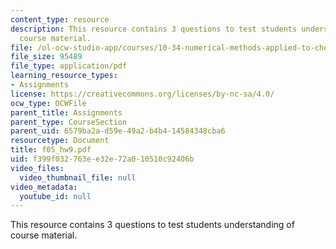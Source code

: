 ```yaml
---
content_type: resource
description: This resource contains 3 questions to test students understanding of
  course material.
file: /ol-ocw-studio-app/courses/10-34-numerical-methods-applied-to-chemical-engineering-fall-2005/f399f032763ee32e72a010510c92406b_f05_hw9.pdf
file_size: 95489
file_type: application/pdf
learning_resource_types:
- Assignments
license: https://creativecommons.org/licenses/by-nc-sa/4.0/
ocw_type: OCWFile
parent_title: Assignments
parent_type: CourseSection
parent_uid: 6579ba2a-d59e-49a2-b4b4-14584348cba6
resourcetype: Document
title: f05_hw9.pdf
uid: f399f032-763e-e32e-72a0-10510c92406b
video_files:
  video_thumbnail_file: null
video_metadata:
  youtube_id: null
---
```

This resource contains 3 questions to test students understanding of course material.